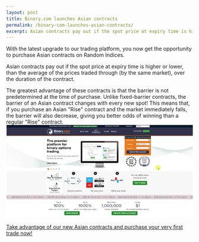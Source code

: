 ```yaml
---
layout: post
title: Binary.com launches Asian contracts
permalink: /binary-com-launches-asian-contracts/
excerpt: Asian contracts pay out if the spot price at expiry time is higher or lower, than the average of the prices traded through (by the same market), over the duration of the contract.
---
```


With the latest upgrade to our trading platform, you now get the opportunity to purchase Asian contracts on Random Indices.

Asian contracts pay out if the spot price at expiry time is higher or lower, than the average of the prices traded through (by the same market), over the duration of the contract.

The greatest advantage of these contracts is that the barrier is not predetermined at the time of purchase. Unlike fixed-barrier contracts, the barrier of an Asian contract changes with every new spot!  This means that, if you purchase an Asian "Rise" contract and the market immediately falls, the barrier will also decrease, giving you better odds of winning than a regular "Rise" contract.
 ![image](/post_images/4075197_orig.gif)

[Take advantage of our new Asian contracts and purchase your very first trade now!](https://www.binary.com/c/trade.cgi?market=random&time=7t&form_name=asian&expiry_&amount_&H=%2B0&currency=USD&underlying_symbol=R_50&amount=100&date_&&l=EN/?utm_medium=social&utm_source=blog&utm_content=whatsnew)
